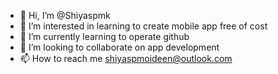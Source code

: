 - 👋 Hi, I’m @Shiyaspmk
- 👀 I’m interested in learning to create mobile app free of cost
- 🌱 I’m currently learning to operate github
- 💞️ I’m looking to collaborate on app development
- 📫 How to reach me shiyaspmoideen@outlook.com

<!---
Shiyaspmk/Shiyaspmk is a ✨ special ✨ repository because its `README.md` (this file) appears on your GitHub profile.
You can click the Preview link to take a look at your changes.
--->

